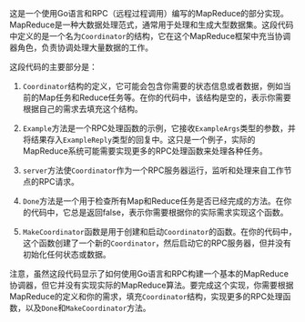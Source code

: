 这是一个使用Go语言和RPC（远程过程调用）编写的MapReduce的部分实现。MapReduce是一种大数据处理范式，通常用于处理和生成大型数据集。这段代码中定义的是一个名为`Coordinator`的结构，它在这个MapReduce框架中充当协调器角色，负责协调处理大量数据的工作。

这段代码的主要部分是：

1. `Coordinator`结构的定义，它可能会包含你需要的状态信息或者数据，例如当前的Map任务和Reduce任务等。在你的代码中，该结构是空的，表示你需要根据自己的需求去填充这个结构。

2. `Example`方法是一个RPC处理函数的示例，它接收`ExampleArgs`类型的参数，并将结果存入`ExampleReply`类型的回复中。这只是一个例子，实际的MapReduce系统可能需要实现更多的RPC处理函数来处理各种任务。

3. `server`方法使`Coordinator`作为一个RPC服务器运行，监听和处理来自工作节点的RPC请求。

4. `Done`方法是一个用于检查所有Map和Reduce任务是否已经完成的方法。在你的代码中，它总是返回false，表示你需要根据你的实际需求实现这个函数。

5. `MakeCoordinator`函数是用于创建和启动`Coordinator`的函数。在你的代码中，这个函数创建了一个新的`Coordinator`，然后启动它的RPC服务器，但并没有初始化任何状态或数据。

注意，虽然这段代码显示了如何使用Go语言和RPC构建一个基本的MapReduce协调器，但它并没有实现实际的MapReduce算法。要完成这个实现，你需要根据MapReduce的定义和你的需求，填充`Coordinator`结构，实现更多的RPC处理函数，以及`Done`和`MakeCoordinator`方法。